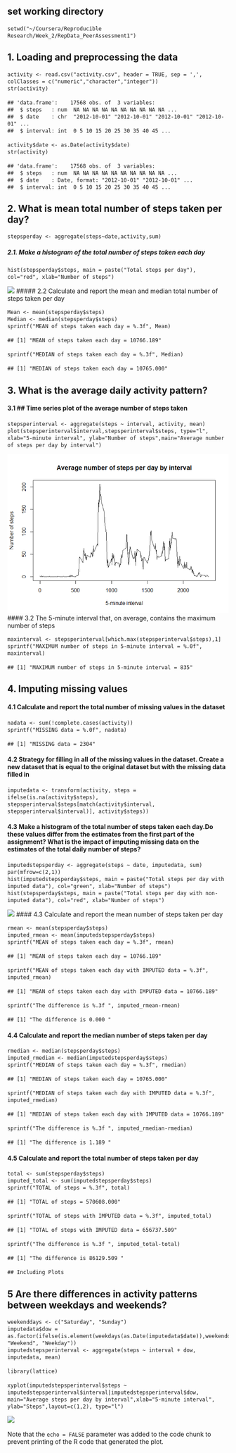 ## set working directory

    setwd("~/Coursera/Reproducible Research/Week_2/RepData_PeerAssessment1")

## 1. Loading and preprocessing the data

    activity <- read.csv("activity.csv", header = TRUE, sep = ',', colClasses = c("numeric","character","integer"))
    str(activity)

    ## 'data.frame':    17568 obs. of  3 variables:
    ##  $ steps   : num  NA NA NA NA NA NA NA NA NA NA ...
    ##  $ date    : chr  "2012-10-01" "2012-10-01" "2012-10-01" "2012-10-01" ...
    ##  $ interval: int  0 5 10 15 20 25 30 35 40 45 ...

    activity$date <- as.Date(activity$date)
    str(activity)

    ## 'data.frame':    17568 obs. of  3 variables:
    ##  $ steps   : num  NA NA NA NA NA NA NA NA NA NA ...
    ##  $ date    : Date, format: "2012-10-01" "2012-10-01" ...
    ##  $ interval: int  0 5 10 15 20 25 30 35 40 45 ...

## 2. What is mean total number of steps taken per day?

    stepsperday <- aggregate(steps~date,activity,sum)

##### 2.1. Make a histogram of the total number of steps taken each day

    hist(stepsperday$steps, main = paste("Total steps per day"), col="red", xlab="Number of steps")

![](PA1_template_files/figure-markdown_strict/unnamed-chunk-5-1.png)
\##### 2.2 Calculate and report the mean and median total number of
steps taken per day

    Mean <- mean(stepsperday$steps)
    Median <- median(stepsperday$steps)
    sprintf("MEAN of steps taken each day = %.3f", Mean)

    ## [1] "MEAN of steps taken each day = 10766.189"

    sprintf("MEDIAN of steps taken each day = %.3f", Median)

    ## [1] "MEDIAN of steps taken each day = 10765.000"

## 3. What is the average daily activity pattern?

#### 3.1 \## Time series plot of the average number of steps taken

    stepsperinterval <- aggregate(steps ~ interval, activity, mean)
    plot(stepsperinterval$interval,stepsperinterval$steps, type="l", xlab="5-minute interval", ylab="Number of steps",main="Average number of steps per day by interval")

![](PA1_template_files/figure-markdown_strict/unnamed-chunk-7-1.png)
\#### 3.2 The 5-minute interval that, on average, contains the maximum
number of steps

    maxinterval <- stepsperinterval[which.max(stepsperinterval$steps),1]
    sprintf("MAXIMUM number of steps in 5-minute interval = %.0f", maxinterval)

    ## [1] "MAXIMUM number of steps in 5-minute interval = 835"

## 4. Imputing missing values

#### 4.1 Calculate and report the total number of missing values in the dataset

    nadata <- sum(!complete.cases(activity))
    sprintf("MISSING data = %.0f", nadata)

    ## [1] "MISSING data = 2304"

#### 4.2 Strategy for filling in all of the missing values in the dataset. Create a new dataset that is equal to the original dataset but with the missing data filled in

    imputedata <- transform(activity, steps = ifelse(is.na(activity$steps), stepsperinterval$steps[match(activity$interval, stepsperinterval$interval)], activity$steps))

#### 4.3 Make a histogram of the total number of steps taken each day.Do these values differ from the estimates from the first part of the assignment? What is the impact of imputing missing data on the estimates of the total daily number of steps?

    imputedstepsperday <- aggregate(steps ~ date, imputedata, sum)
    par(mfrow=c(2,1))
    hist(imputedstepsperday$steps, main = paste("Total steps per day with imputed data"), col="green", xlab="Number of steps")
    hist(stepsperday$steps, main = paste("Total steps per day with non-imputed data"), col="red", xlab="Number of steps")

![](PA1_template_files/figure-markdown_strict/unnamed-chunk-11-1.png)
\#### 4.3 Calculate and report the mean number of steps taken per day

    rmean <- mean(stepsperday$steps)
    imputed_rmean <- mean(imputedstepsperday$steps)
    sprintf("MEAN of steps taken each day = %.3f", rmean)

    ## [1] "MEAN of steps taken each day = 10766.189"

    sprintf("MEAN of steps taken each day with IMPUTED data = %.3f", imputed_rmean)

    ## [1] "MEAN of steps taken each day with IMPUTED data = 10766.189"

    sprintf("The difference is %.3f ", imputed_rmean-rmean)

    ## [1] "The difference is 0.000 "

#### 4.4 Calculate and report the median number of steps taken per day

    rmedian <- median(stepsperday$steps)
    imputed_rmedian <- median(imputedstepsperday$steps)
    sprintf("MEDIAN of steps taken each day = %.3f", rmedian)

    ## [1] "MEDIAN of steps taken each day = 10765.000"

    sprintf("MEDIAN of steps taken each day with IMPUTED data = %.3f", imputed_rmedian)

    ## [1] "MEDIAN of steps taken each day with IMPUTED data = 10766.189"

    sprintf("The difference is %.3f ", imputed_rmedian-rmedian)

    ## [1] "The difference is 1.189 "

#### 4.5 Calculate and report the total number of steps taken per day

    total <- sum(stepsperday$steps)
    imputed_total <- sum(imputedstepsperday$steps)
    sprintf("TOTAL of steps = %.3f", total)

    ## [1] "TOTAL of steps = 570608.000"

    sprintf("TOTAL of steps with IMPUTED data = %.3f", imputed_total)

    ## [1] "TOTAL of steps with IMPUTED data = 656737.509"

    sprintf("The difference is %.3f ", imputed_total-total)

    ## [1] "The difference is 86129.509 "

    ## Including Plots

## 5 Are there differences in activity patterns between weekdays and weekends?

    weekenddays <- c("Saturday", "Sunday")
    imputedata$dow = as.factor(ifelse(is.element(weekdays(as.Date(imputedata$date)),weekenddays), "Weekend", "Weekday"))
    imputedstepsperinterval <- aggregate(steps ~ interval + dow, imputedata, mean)

    library(lattice)

    xyplot(imputedstepsperinterval$steps ~ imputedstepsperinterval$interval|imputedstepsperinterval$dow, main="Average steps per day by interval",xlab="5-minute interval", ylab="Steps",layout=c(1,2), type="l")

![](PA1_template_files/figure-markdown_strict/unnamed-chunk-15-1.png)

Note that the `echo = FALSE` parameter was added to the code chunk to
prevent printing of the R code that generated the plot.
